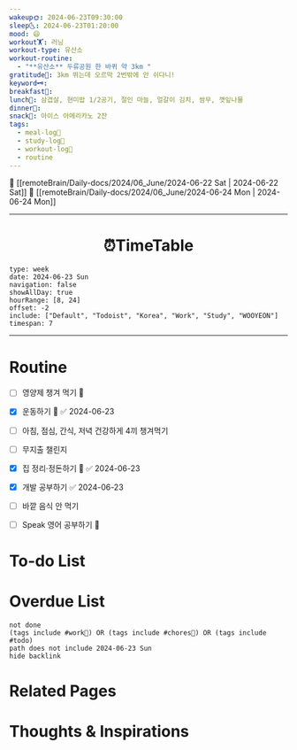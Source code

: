 ```yaml
---
wakeup🌞: 2024-06-23T09:30:00
sleep🌜: 2024-06-23T01:20:00
mood: 😄
workout🏋️: 러닝
workout-type: 유산소
workout-routine:
  - "**유산소** 두류공원 한 바퀴 약 3km "
gratitude🙏: 3km 뛰는데 오르막 2번밖에 안 쉬다니!
keyword🗝️: 
breakfast🍳: 
lunch🍚: 삼겹살, 현미밥 1/2공기, 절인 마늘, 얼갈이 김치, 쌈무, 깻잎나물
dinner🥗: 
snack🍬: 아이스 아메리카노 2잔
tags:
  - meal-log📝
  - study-log📓
  - workout-log💪
  - routine
---
```


🔺 [[remoteBrain/Daily-docs/2024/06_June/2024-06-22 Sat | 2024-06-22 Sat]]
🔻 [[remoteBrain/Daily-docs/2024/06_June/2024-06-24 Mon | 2024-06-24 Mon]]
___
<h1> <center>⏰TimeTable </center> </h1>

```gEvent
type: week
date: 2024-06-23 Sun
navigation: false
showAllDay: true
hourRange: [8, 24]
offset: -2
include: ["Default", "Todoist", "Korea", "Work", "Study", "WOOYEON"]
timespan: 7
```

--- 


# Routine 

- [ ] 영양제 챙겨 먹기 🔼 
- [x] 운동하기 🔼 ✅ 2024-06-23
- [ ] 아침, 점심, 간식, 저녁 건강하게 4끼 챙겨먹기
- [ ] 무지출 챌린지 
- [x] 집 정리·정돈하기 🔼 ✅ 2024-06-23
- [x] 개발 공부하기 ✅ 2024-06-23
- [ ] 바깥 음식 안 먹기 
- [ ] Speak 영어 공부하기 🔼 


# To-do List


# Overdue List
```tasks
not done
(tags include #work💼) OR (tags include #chores🧺) OR (tags include #todo)
path does not include 2024-06-23 Sun
hide backlink
```

# Related Pages



# Thoughts & Inspirations

